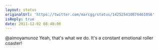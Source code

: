 ```yaml
---
layout: status
originalUrl: 'https://twitter.com/marcgg/status/142525410876461056'
isReply: true
date: 2011-12-02 08:48:00
---
```


@aimoyamunoz Yeah, that's what we do. It's a constant emotional roller coaster!
